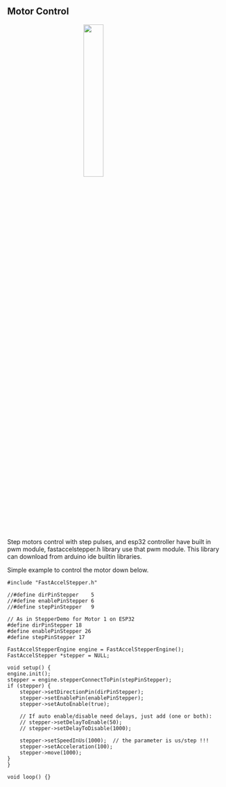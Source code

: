 ## Motor Control

<img style="width:30%; margin-left:auto; margin-right:auto; display:block" src="https://cdn.myshoptet.com/usr/www.laskakit.cz/user/shop/big/824-1_arduino-cnc-shield-4ks-drv8825.jpg?61d95ca8"/>

Step motors control with step pulses, and esp32 controller have built in pwm module, fastaccelstepper.h library use that pwm module. This library can download from arduino ide builtin libraries. 

Simple example to control the motor down below.


    #include "FastAccelStepper.h"

    //#define dirPinStepper    5
    //#define enablePinStepper 6
    //#define stepPinStepper   9 

    // As in StepperDemo for Motor 1 on ESP32
    #define dirPinStepper 18
    #define enablePinStepper 26
    #define stepPinStepper 17

    FastAccelStepperEngine engine = FastAccelStepperEngine();
    FastAccelStepper *stepper = NULL;

    void setup() {
    engine.init();
    stepper = engine.stepperConnectToPin(stepPinStepper);
    if (stepper) {
        stepper->setDirectionPin(dirPinStepper);
        stepper->setEnablePin(enablePinStepper);
        stepper->setAutoEnable(true);

        // If auto enable/disable need delays, just add (one or both):
        // stepper->setDelayToEnable(50);
        // stepper->setDelayToDisable(1000);

        stepper->setSpeedInUs(1000);  // the parameter is us/step !!!
        stepper->setAcceleration(100);
        stepper->move(1000);
    }
    }

    void loop() {}
